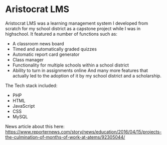 ﻿# Aristocrat LMS
 Aristocrat LMS was a learning management system I developed from scratch for my school district as a capstone project while I was in highschool. It featured a number of functions such as:
 - A classroom news board
 - Timed and automatically graded quizzes
 - Automatic report card generator
 - Class manager
 - Functionality for multiple schools within a school district
 - Ability to turn in assignments online
And many more features that actually led to the adoption of it by my school district and a scholarship.

The Tech stack included:
- PHP
- HTML
- JavaScript
- CSS
- MySQL


News article about this here: https://www.reporternews.com/story/news/education/2016/04/15/projects-the-culmination-of-months-of-work-at-atems/92305044/

